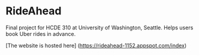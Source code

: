 # RideAhead

Final project for HCDE 310 at University of Washington, Seattle.
Helps users book Uber rides in advance.


[The website is hosted here] (https://rideahead-1152.appspot.com/index)
